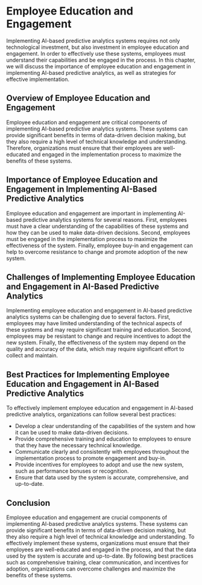 Employee Education and Engagement
==================================================================================

Implementing AI-based predictive analytics systems requires not only technological investment, but also investment in employee education and engagement. In order to effectively use these systems, employees must understand their capabilities and be engaged in the process. In this chapter, we will discuss the importance of employee education and engagement in implementing AI-based predictive analytics, as well as strategies for effective implementation.

Overview of Employee Education and Engagement
---------------------------------------------

Employee education and engagement are critical components of implementing AI-based predictive analytics systems. These systems can provide significant benefits in terms of data-driven decision making, but they also require a high level of technical knowledge and understanding. Therefore, organizations must ensure that their employees are well-educated and engaged in the implementation process to maximize the benefits of these systems.

Importance of Employee Education and Engagement in Implementing AI-Based Predictive Analytics
---------------------------------------------------------------------------------------------

Employee education and engagement are important in implementing AI-based predictive analytics systems for several reasons. First, employees must have a clear understanding of the capabilities of these systems and how they can be used to make data-driven decisions. Second, employees must be engaged in the implementation process to maximize the effectiveness of the system. Finally, employee buy-in and engagement can help to overcome resistance to change and promote adoption of the new system.

Challenges of Implementing Employee Education and Engagement in AI-Based Predictive Analytics
---------------------------------------------------------------------------------------------

Implementing employee education and engagement in AI-based predictive analytics systems can be challenging due to several factors. First, employees may have limited understanding of the technical aspects of these systems and may require significant training and education. Second, employees may be resistant to change and require incentives to adopt the new system. Finally, the effectiveness of the system may depend on the quality and accuracy of the data, which may require significant effort to collect and maintain.

Best Practices for Implementing Employee Education and Engagement in AI-Based Predictive Analytics
--------------------------------------------------------------------------------------------------

To effectively implement employee education and engagement in AI-based predictive analytics, organizations can follow several best practices:

* Develop a clear understanding of the capabilities of the system and how it can be used to make data-driven decisions.
* Provide comprehensive training and education to employees to ensure that they have the necessary technical knowledge.
* Communicate clearly and consistently with employees throughout the implementation process to promote engagement and buy-in.
* Provide incentives for employees to adopt and use the new system, such as performance bonuses or recognition.
* Ensure that data used by the system is accurate, comprehensive, and up-to-date.

Conclusion
----------

Employee education and engagement are crucial components of implementing AI-based predictive analytics systems. These systems can provide significant benefits in terms of data-driven decision making, but they also require a high level of technical knowledge and understanding. To effectively implement these systems, organizations must ensure that their employees are well-educated and engaged in the process, and that the data used by the system is accurate and up-to-date. By following best practices such as comprehensive training, clear communication, and incentives for adoption, organizations can overcome challenges and maximize the benefits of these systems.
